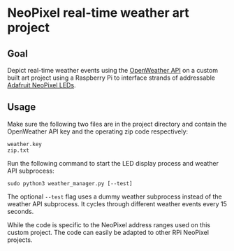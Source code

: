 # NeoPixel real-time weather art project


## Goal

Depict real-time weather events using the [OpenWeather API](https://openweathermap.org/api) on a custom built art project using a Raspberry Pi to interface strands of addressable [Adafruit NeoPixel LEDs](https://www.adafruit.com/product/1138?length=1).

## Usage
Make sure the following two files are in the project directory and contain the OpenWeather API key and the operating zip code respectively:
```
weather.key
zip.txt
```
Run the following command to start the LED display process and weather API subprocess:

`sudo python3 weather_manager.py [--test]`

The  optional `--test` flag uses a dummy weather subprocess instead of the weather API subprocess.  It cycles through different weather events every 15 seconds.

While the code is specific to the NeoPixel address ranges used on this custom project.  The code can easily be adapted to other RPi NeoPixel projects.
